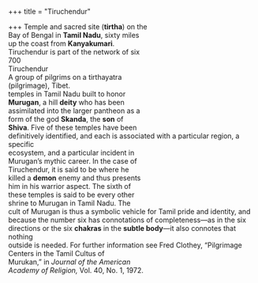+++
title = "Tiruchendur"

+++
Temple and sacred site (**tirtha**) on the  
Bay of Bengal in **Tamil Nadu**, sixty miles  
up the coast from **Kanyakumari**.  
Tiruchendur is part of the network of six  
700  
Tiruchendur  
A group of pilgrims on a tirthayatra  
(pilgrimage), Tibet.  
temples in Tamil Nadu built to honor  
**Murugan**, a hill **deity** who has been  
assimilated into the larger pantheon as a  
form of the god **Skanda**, the **son** of  
**Shiva**. Five of these temples have been  
definitively identified, and each is associated with a particular region, a specific  
ecosystem, and a particular incident in  
Murugan’s mythic career. In the case of  
Tiruchendur, it is said to be where he  
killed a **demon** enemy and thus presents  
him in his warrior aspect. The sixth of  
these temples is said to be every other  
shrine to Murugan in Tamil Nadu. The  
cult of Murugan is thus a symbolic vehicle for Tamil pride and identity, and  
because the number six has connotations of completeness—as in the six  
directions or the six **chakras** in the **subtle body**—it also connotes that nothing  
outside is needed. For further information see Fred Clothey, “Pilgrimage  
Centers in the Tamil Cultus of  
Murukan,” in *Journal of the American*  
*Academy of Religion,* Vol. 40, No. 1, 1972.